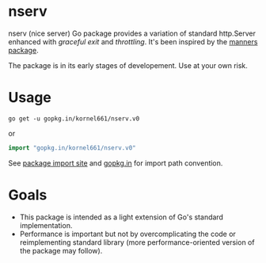 nserv
=====

nserv (nice server) Go package provides a variation of standard http.Server enhanced with *graceful exit* and *throttling*.
It's been inspired by the [manners package](https://github.com/braintree/manners).

The package is in its early stages of developement. Use at your own risk.


Usage
=====

```
go get -u gopkg.in/kornel661/nserv.v0
```
or
```go
import "gopkg.in/kornel661/nserv.v0"
```
See [package import site](http://gopkg.in/kornel661/nserv.v0) and [gopkg.in](http://labix.org/gopkg.in) for import path convention.


Goals
=====

* This package is intended as a light extension of Go's standard implementation.
* Performance is important but not by overcomplicating the code or reimplementing standard library (more performance-oriented version of the package may follow).
